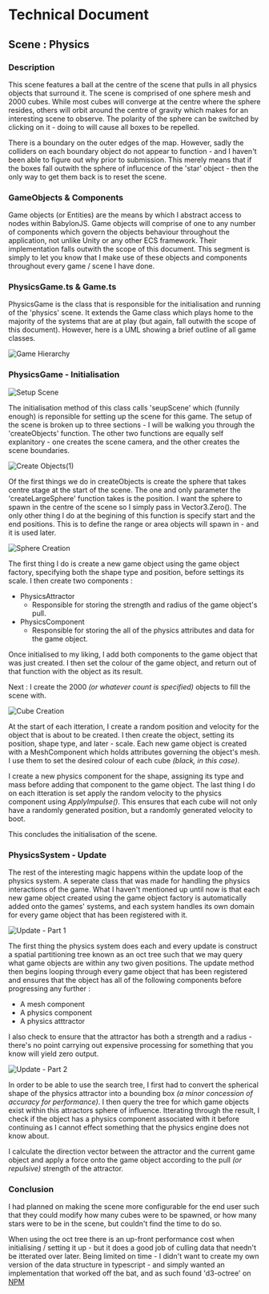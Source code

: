 # Technical Document

## Scene : Physics

### Description
This scene features a ball at the centre of the scene that pulls in all physics objects that surround it.
The scene is comprised of one sphere mesh and 2000 cubes. While most cubes will converge at the centre where the sphere resides,
others will orbit around the centre of gravity which makes for an interesting scene to observe. 
The polarity of the sphere can be switched by clicking on it - doing to will cause all boxes to be repelled.

There is a boundary on the outer edges of the map. 
However, sadly the colliders on each boundary object do not appear to function - and I haven't been able to figure out why prior to submission. This merely means that if the boxes fall outwith the sphere of influcence of the 'star' object - then the only way to get them back is to reset the scene.

### GameObjects & Components
Game objects (or Entities) are the means by which I abstract access to nodes within BabylonJS. Game objects will comprise of one to any number
of components which govern the objects behaviour throughout the application, not unlike Unity or any other ECS framework. Their implementation falls outwith the scope of this document. 
This segment is simply  to let you know that I make use of these objects and components throughout every game / scene I have done. 

### PhysicsGame.ts & Game.ts
PhysicsGame is the class that is responsible for the initialisation and running of the 'physics' scene. It extends the Game class which plays home to the majority of the systems that are at play (but again, fall outwith the scope of this document). However, here is a UML showing a brief outline of all game classes.

![Game Hierarchy](image-1.png)

### PhysicsGame - Initialisation

![Setup Scene](image-2.png)

The initialisation method of this class calls 'seupScene' which (funnily enough) is reponsible for setting up the scene for this game. The setup of the scene is broken up to three sections - I will be walking you through the 'createObjects' function. The other two functions are equally self explanitory - one creates the scene camera, and the other creates the scene boundaries.

![Create Objects(1)](image-3.png)

Of the first things we do in createObjects is create the sphere that takes centre stage at the start of the scene. The one and only parameter the 'createLargeSphere' function takes is the position. I want the sphere to spawn in the centre of the scene so I simply pass in Vector3.Zero(). The only other thing I do at the begining of this function is specify start and the end positions. This is to define the range or area objects will spawn in - and it is used later.

![Sphere Creation](image-4.png)

The first thing I do is create a new game object using the game object factory, specifying both the shape type and position, before settings its scale. I then create two components :
- PhysicsAttractor
    - Responsible for storing the strength and radius of the game object's pull.
- PhysicsComponent
    - Responsible for storing the all of the physics attributes and data for the game object.

Once initialised to my liking, I add both components to the game object that was just created. I then set the colour of the game object, and return out of that function with the object as its result.

Next : I create the 2000 *(or whatever count is specified)* objects to fill the scene with.

![Cube Creation](image-6.png)

At the start of each itteration, I create a random position and velocity for the object that is about to be created. I then create the object, setting its position, shape type, and later - scale. Each new game object is created with a MeshComponent which holds attributes governing the object's mesh. I use them to set the desired colour of each cube *(black, in this case)*.

I create a new physics component for the shape, assigning its type and mass before adding that component to the game object. The last thing I do on each itteration is set apply the random velocity to the physics component using *ApplyImpulse()*. This ensures that each cube will not only have a randomly generated position, but a randomly generated velocity to boot.

This concludes the initialisation of the scene.

### PhysicsSystem - Update

The rest of the interesting magic happens within the update loop of the physics system. A seperate class that was made for handling the physics interactions of the game. What I haven't mentioned up until now is that each new game object created using the game object factory is automatically added onto the games' systems, and each system handles its own domain for every game object that has been registered with it.

![Update - Part 1](image-7.png)

The first thing the physics system does each and every update is construct a spatial partitioning tree known as an oct tree such that we may query what game objects are within any two given positions. The update method then begins looping through every game object that has been registered and ensures that the object has all of the following components before progressing any further :
- A mesh component
- A physics component
- A physics atttractor

I also check to ensure that the attractor has both a strength and a radius - there's no point carrying out expensive processing for something that you know will yield zero output.

![Update - Part 2](image-8.png)

In order to be able to use the search tree, I first had to convert the spherical shape of the physics attractor into a bounding box *(a minor concession of accuracy for performance)*. I then query the tree for which game objects exist within this attractors sphere of influence. Itterating through the result, I check if the object has a physics component associated with it before continuing as I cannot effect something that the physics engine does not know about.

I calculate the direction vector between the attractor and the current game object and apply a force onto the game object according to the pull *(or repulsive)* strength of the attractor. 

### Conclusion

I had planned on making the scene more configurable for the end user such that they could modify how many cubes were to be spawned, or how many stars were to be in the scene, but couldn't find the time to do so.

When using the oct tree there is an up-front performance cost when initialising / setting it up -  but it does a good job of culling data that needn't be itterated over later. Being limited on time - I didn't want to create my own version of the data structure in typescript - and simply wanted an implementation that worked off the bat, and as such found 'd3-octree' on [NPM](https://www.npmjs.com/package/d3-octree)


